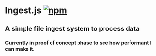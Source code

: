 # Ingest.js [![npm](https://img.shields.io/npm/v/ingestjs.svg?style=flat-square)](https://www.npmjs.com/package/ingestjs)

## A simple file ingest system to process data

### Currently in proof of concept phase to see how performant I can make it.
